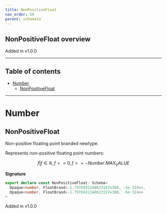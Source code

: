 ```yaml
---
title: NonPositiveFloat
nav_order: 59
parent: schemata
---
```


## NonPositiveFloat overview

Added in v1.0.0

---

<h2 class="text-delta">Table of contents</h2>

- [Number](#number)
  - [NonPositiveFloat](#nonpositivefloat)

---

# Number

## NonPositiveFloat

Non-positive floating point branded newtype.

Represents non-positive floating point numbers:

```math
 { f | f ∈ ℝ, f <= 0, f >= -Number.MAX_VALUE }
```

**Signature**

```ts
export declare const NonPositiveFloat: Schema<
  Opaque<number, FloatBrand<-1.7976931348623157e308, -5e-324>>,
  Opaque<number, FloatBrand<-1.7976931348623157e308, -5e-324>>
>
```

Added in v1.0.0
